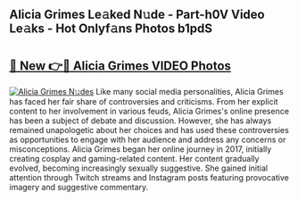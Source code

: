 ## Alicia Grimes Le𝚊ked N𝚞de - Part-h0V Video Le𝚊ks - Hot Onlyf𝚊ns Photos b1pdS

# <h2><a href="http://ab72126.deff.icu/?id=Alicia+Grimes">🔗 New 👉🔴 Alicia Grimes VIDEO Photos</a></h2>

[![Alicia Grimes N𝚞des](https://i.imgur.com/rIISA9y.gif)](http://ab72126.deff.icu/?id=Alicia+Grimes)
Like many social media personalities, Alicia Grimes has faced her fair share of controversies and criticisms. From her explicit content to her involvement in various feuds, Alicia Grimes's online presence has been a subject of debate and discussion. However, she has always remained unapologetic about her choices and has used these controversies as opportunities to engage with her audience and address any concerns or misconceptions. Alicia Grimes began her online journey in 2017, initially creating cosplay and gaming-related content. Her content gradually evolved, becoming increasingly sexually suggestive. She gained initial attention through Twitch streams and Instagram posts featuring provocative imagery and suggestive commentary.

